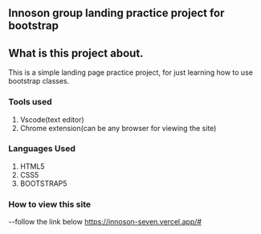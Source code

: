 ## Innoson group landing practice project for bootstrap

## What is this project about.
This is a simple landing page practice project, for just learning how to use bootstrap classes.

### Tools used
1) Vscode(text editor)
2) Chrome extension(can be any browser for viewing the site)

 ### Languages Used
1) HTML5
2) CSS5
3) BOOTSTRAP5

### How to view this site
--follow the link below
https://innoson-seven.vercel.app/#